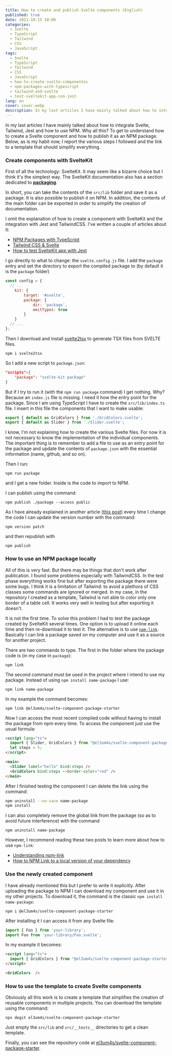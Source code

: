 ```yaml
---
title: How to create and publish Svelte components (English)
published: true
date: 2021-10-15 10:00
categories:
  - Svelte
  - TypeScript
  - Tailwind
  - CSS
  - JavaScript
tags:
  - Svelte
  - TypeScript
  - Tailwind
  - CSS
  - JavaScript
  - how-to-create-svelte-componentes
  - npm-packages-with-typescript
  - tailwind-and-svelte
  - test-sveltekit-app-con-jest
lang: en
cover: cover.webp
description: In my last articles I have mainly talked about how to integrate Svelte, Tailwind, Jest and how to use NPM. Why all this? To get to understand how to create a Svelte component and how to publish it as an NPM package. Below, as is my habit now, I report the various steps I followed and the link to a template that should simplify everything.
---
```


In my last articles I have mainly talked about how to integrate Svelte, Tailwind, Jest and how to use NPM. Why all this? To get to understand how to create a Svelte component and how to publish it as an NPM package. Below, as is my habit now, I report the various steps I followed and the link to a template that should simplify everything.

### Create components with SvelteKit

First of all the technology: SvelteKit. It may seem like a bizarre choice but I think it's the simplest way. The SvelteKit documentation also has a section dedicated to [**packaging**](https://kit.svelte.dev/docs#packaging).

In short, you can take the contents of the `src/lib` folder and save it as a package. It is also possible to publish it on NPM. In addition, the contents of the main folder can be exported in order to simplify the creation of documentation.

I omit the explanation of how to create a component with SvelteKit and the integration with Jest and TailwindCSS. I've written a couple of articles about it:

- [NPM Packages with TypeScript](https://blog.stranianelli.com/npm-packages-with-typescript-english/)
- [Tailwind CSS & Svelte](https://blog.stranianelli.com/tailwind-and-svelte-english/)
- [How to test SvelteKit app with Jest](https://blog.stranianelli.com/test-sveltekit-app-with-jest-english/)

I go directly to what to change: the `svelte.config.js` file. I add the `package` entry and set the directory to export the compiled package to (by default it is the `package` folder)

```js
const config = {
  // ...
	kit: {
		target: '#svelte',
		package: {
			dir: 'package',
			emitTypes: true
		}
	}
  // ...
};
```

Then I download and install [svelte2tsx](https://www.npmjs.com/package/svelte2tsx) to generate TSX files from SVELTE files.

```shell
npm i svelte2tsx
```

So I add a new script to `package.json`:

```json
"scripts":{
    "package": "svelte-kit package"
}
```

But if I try to run it (with the `npm run package` command) I get nothing. Why? Because an `index.js` file is missing. I need it how the entry point for the package. Since I am using TypeScript I have to create the `src/lib/index.ts` file. I insert in this file the components that I want to make usable:

```ts
export { default as GridColors } from './GridColors.svelte';
export { default as Slider } from './Slider.svelte'; 
```
I know, I'm not explaining how to create the various Svelte files. For now it is not necessary to know the implementation of the individual components. The important thing is to remember to add a file to use as an entry point for the package and update the contents of `package.json` with the essential information (name, github, and so on).

Then I run:

```shell
npm run package
```

and I get a new folder. Inside is the code to import to NPM.

I can publish using the command:

```shell
npm publish ./package --access public
```

As I have already explained in another article ([this post](https://blog.stranianelli.com/npm-packages-with-typescript-english/)) every time I change the code I can update the version number with the command:

```shell
npm version patch
```

and then republish with

```shell
npm publish
```

### How to use an NPM package locally

All of this is very fast. But there may be things that don't work after publication. I found some problems especially with TailwindCSS. In the test phase everything works fine but after exporting the package there were some bugs. I think it is a limitation of Tailwind: to avoid a plethora of CSS classes some commands are ignored or merged. In my case, in the repository I created as a template, Tailwind is not able to color only one border of a table cell. It works very well in testing but after exporting it doesn't.

It is not the first time. To solve this problem I had to test the package created by SvelteKit several times. One option is to upload it online each time and then re-download it to test it. The alternative is to use [`npm-link`](https://docs.npmjs.com/cli/v7/commands/npm-link/). Basically I can link a package saved on my computer and use it as a source for another project.

There are two commands to type. The first in the folder where the package code is (in my case in `package`):

```shell
npm link
```

The second command must be used in the project where I intend to use my package. Instead of using `npm install name-package` I use:

```shell
npm link name-package
```

In my example the command becomes:

```shell
npm link @el3um4s/svelte-component-package-starter
```

Now I can access the most recent compiled code without having to install the package from npm every time. To access the component just use the usual formula:

```html
<script lang="ts">
  import { Slider, GridColors } from "@el3um4s/svelte-component-package-starter";
  let steps = 5;
</script>

<main>
  <Slider label="hello" bind:steps />
  <GridColors bind:steps --border-color="red" />
</main>
```

After I finished testing the component I can delete the link using the command:

```bash
npm uninstall --no-save name-package
npm install 
```

I can also completely remove the global link from the package (so as to avoid future interference) with the command

```shell
npm uninstall name-package
```

However, I recommend reading these two posts to learn more about how to use `npm-link`:

- [Understanding npm-link](https://medium.com/dailyjs/how-to-use-npm-link-7375b6219557)
- [How to NPM Link to a local version of your dependency](https://medium.com/@AidThompsin/how-to-npm-link-to-a-local-version-of-your-dependency-84e82126667a)

### Use the newly created component

I have already mentioned this but I prefer to write it explicitly. After uploading the package to NPM I can download my component and use it in my other projects. To download it, the command is the classic `npm install name-package`:

```shell
npm i @el3um4s/svelte-component-package-starter
```

After installing it I can access it from any Svelte file:

```ts
import { Foo } from 'your-library';
import Foo from 'your-library/Foo.svelte';
```

In my example it becomes:

```html
<script lang="ts">
  import { GridColors } from "@el3um4s/svelte-component-package-starter";
</script>

<GridColors  />
```

### How to use the template to create Svelte components

Obviously all this work is to create a template that simplifies the creation of reusable components in multiple projects. You can download the template using the command:

```shell
npx degit el3um4s/svelte-component-package-starter
```

Just empty the `src/lib` and `src/__tests__` directories to get a clean template.

Finally, you can see the repository code at [el3um4s/svelte-component-package-starter](https://github.com/el3um4s/svelte-component-package-starter).

